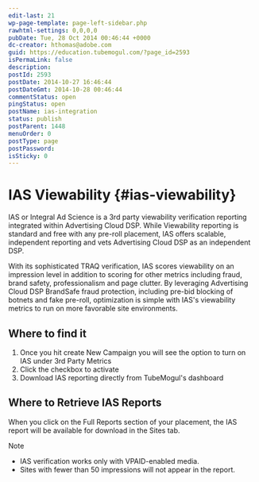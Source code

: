 ```yaml
---
edit-last: 21
wp-page-template: page-left-sidebar.php
rawhtml-settings: 0,0,0,0
pubDate: Tue, 28 Oct 2014 00:46:44 +0000
dc-creator: hthomas@adobe.com
guid: https://education.tubemogul.com/?page_id=2593
isPermaLink: false
description: 
postId: 2593
postDate: 2014-10-27 16:46:44
postDateGmt: 2014-10-28 00:46:44
commentStatus: open
pingStatus: open
postName: ias-integration
status: publish
postParent: 1448
menuOrder: 0
postType: page
postPassword: 
isSticky: 0
---
```


# IAS Viewability {#ias-viewability}

IAS or Integral Ad Science is a 3rd party viewability verification reporting integrated within Advertising Cloud DSP.  While Viewability reporting is standard and free with any pre-roll placement, IAS offers scalable, independent reporting and vets Advertising Cloud DSP as an independent DSP.

With its sophisticated TRAQ verification, IAS scores viewability on an impression level in addition to scoring for other metrics including fraud, brand safety, professionalism and page clutter. By leveraging Advertising Cloud DSP BrandSafe fraud protection, including pre-bid blocking of botnets and fake pre-roll, optimization is simple with IAS's viewability metrics to run on more favorable site environments.

## Where to find it

1. Once you hit create New Campaign you will see the option to turn on IAS under 3rd Party Metrics
1. Click the checkbox to activate
1. Download IAS reporting directly from TubeMogul's dashboard

## Where to Retrieve IAS Reports

When you click on the Full Reports section of your placement, the IAS report will be available for download in the Sites tab.

>[!NOTE]
>
>* IAS verification works only with VPAID-enabled media.
>* Sites with fewer than 50 impressions will not appear in the report.
